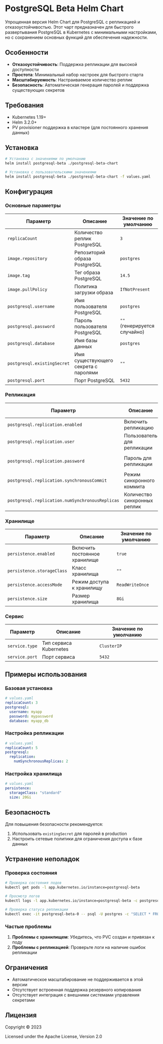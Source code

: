# PostgreSQL Beta Helm Chart

Упрощенная версия Helm Chart для PostgreSQL с репликацией и отказоустойчивостью. Этот чарт предназначен для быстрого развертывания PostgreSQL в Kubernetes с минимальными настройками, но с сохранением основных функций для обеспечения надежности.

## Особенности

- **Отказоустойчивость**: Поддержка репликации для высокой доступности
- **Простота**: Минимальный набор настроек для быстрого старта
- **Масштабируемость**: Настраиваемое количество реплик
- **Безопасность**: Автоматическая генерация паролей и поддержка существующих секретов

## Требования

- Kubernetes 1.19+
- Helm 3.2.0+
- PV provisioner поддержка в кластере (для постоянного хранения данных)

## Установка

```bash
# Установка с значениями по умолчанию
helm install postgresql-beta ./postgresql-beta-chart

# Установка с пользовательскими значениями
helm install postgresql-beta ./postgresql-beta-chart -f values.yaml
```

## Конфигурация

### Основные параметры

| Параметр | Описание | Значение по умолчанию |
|----------|----------|----------------------|
| `replicaCount` | Количество реплик PostgreSQL | `3` |
| `image.repository` | Репозиторий образа PostgreSQL | `postgres` |
| `image.tag` | Тег образа PostgreSQL | `14.5` |
| `image.pullPolicy` | Политика загрузки образа | `IfNotPresent` |
| `postgresql.username` | Имя пользователя PostgreSQL | `postgres` |
| `postgresql.password` | Пароль пользователя PostgreSQL | `""` (генерируется случайно) |
| `postgresql.database` | Имя базы данных | `postgres` |
| `postgresql.existingSecret` | Имя существующего секрета с паролями | `""` |
| `postgresql.port` | Порт PostgreSQL | `5432` |

### Репликация

| Параметр | Описание | Значение по умолчанию |
|----------|----------|----------------------|
| `postgresql.replication.enabled` | Включить репликацию | `true` |
| `postgresql.replication.user` | Пользователь для репликации | `repl_user` |
| `postgresql.replication.password` | Пароль для репликации | `""` (генерируется случайно) |
| `postgresql.replication.synchronousCommit` | Режим синхронного коммита | `on` |
| `postgresql.replication.numSynchronousReplicas` | Количество синхронных реплик | `1` |

### Хранилище

| Параметр | Описание | Значение по умолчанию |
|----------|----------|----------------------|
| `persistence.enabled` | Включить постоянное хранилище | `true` |
| `persistence.storageClass` | Класс хранилища | `""` |
| `persistence.accessMode` | Режим доступа к хранилищу | `ReadWriteOnce` |
| `persistence.size` | Размер хранилища | `8Gi` |

### Сервис

| Параметр | Описание | Значение по умолчанию |
|----------|----------|----------------------|
| `service.type` | Тип сервиса Kubernetes | `ClusterIP` |
| `service.port` | Порт сервиса | `5432` |

## Примеры использования

### Базовая установка

```yaml
# values.yaml
replicaCount: 3
postgresql:
  username: myapp
  password: mypassword
  database: myapp_db
```

### Настройка репликации

```yaml
# values.yaml
replicaCount: 5
postgresql:
  replication:
    numSynchronousReplicas: 2
```

### Настройка хранилища

```yaml
# values.yaml
persistence:
  storageClass: "standard"
  size: 20Gi
```

## Безопасность

Для повышения безопасности рекомендуется:

1. Использовать `existingSecret` для паролей в production
2. Настроить сетевые политики для ограничения доступа к базе данных

## Устранение неполадок

### Проверка состояния

```bash
# Проверка состояния подов
kubectl get pods -l app.kubernetes.io/instance=postgresql-beta

# Просмотр логов
kubectl logs -l app.kubernetes.io/instance=postgresql-beta -c postgresql

# Проверка статуса репликации
kubectl exec -it postgresql-beta-0 -- psql -U postgres -c "SELECT * FROM pg_stat_replication;"
```

### Частые проблемы

1. **Проблемы с хранилищем**: Убедитесь, что PVC создан и привязан к поду
2. **Проблемы с репликацией**: Проверьте логи на наличие ошибок репликации

## Ограничения

- Автоматическое масштабирование не поддерживается в этой версии
- Отсутствует встроенная поддержка резервного копирования
- Отсутствует интеграция с внешними системами управления секретами

## Лицензия

Copyright © 2023

Licensed under the Apache License, Version 2.0 